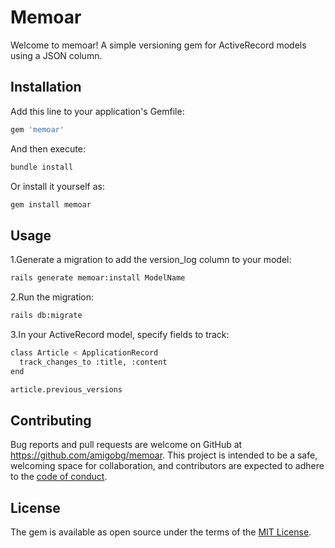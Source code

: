 # Memoar

Welcome to memoar! A simple versioning gem for ActiveRecord models using a JSON column.

## Installation

Add this line to your application's Gemfile:

```bash
gem 'memoar'

```

And then execute:

```bash
bundle install

```

Or install it yourself as:

```bash
gem install memoar

```

## Usage

1.Generate a migration to add the version_log column to your model:

```bash
rails generate memoar:install ModelName

```

2.Run the migration:

```bash
rails db:migrate

```

3.In your ActiveRecord model, specify fields to track:

```bash
class Article < ApplicationRecord
  track_changes_to :title, :content
end

```
```bash
article.previous_versions
```

## Contributing

Bug reports and pull requests are welcome on GitHub at https://github.com/amigobg/memoar. This project is intended to be a safe, welcoming space for collaboration, and contributors are expected to adhere to the [code of conduct](https://github.com/[USERNAME]/memoar/blob/master/CODE_OF_CONDUCT.md).

## License

The gem is available as open source under the terms of the [MIT License](https://opensource.org/licenses/MIT).